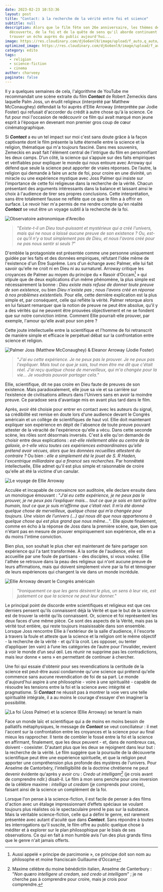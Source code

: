 ```yaml
---
date: 2023-02-23 10:53:36
layout: post
title: "Contact: à la recherche de la vérité entre foi et science"
subtitle: null
description: Alors que le film fête son 26e anniversaire, les thèmes de la
  découverte, de la foi et de la quête de sens qu'il aborde continuent de
  trouver un écho auprès du public aujourd'hui...
image: https://res.cloudinary.com/dj6o6enl9/image/upload/f_auto,q_auto/v1684853554/bg-2.jpg
optimized_image: https://res.cloudinary.com/dj6o6enl9/image/upload/f_auto,q_auto,c_scale,w_600/v1684853554/bg-2.jpg
category: edito
tags:
  - religion
  - science-fiction
  - cinema
author: charveey
paginate: false
---
```

Il y a quelques semaines de cela, l'algorithme de YouTube me recommandait une scène extraite du film ***Contact*** de Robert Zemeckis dans laquelle Palm Joss, un érudit religieux (interprété par Matthew McConaughey) défendait la foi auprès d’Ellie Arroway (interprétée par Jodie Foster) qui refusait d'accorder du crédit à autre chose qu'à la science. Ce fut pour moi l'occasion de redécouvrir ce film qui avait marqué mon jeune esprit à l'époque en devenant mon premier gros coup de cœur cinématographique.

Si ***Contact*** a eu un tel impact sur moi c'est sans doute grâce à la façon captivante dont le film présente la lutte éternelle entre la science et la religion, thématique qui m'a toujours fasciné. Dans mes souvenirs, Zemeckis en avait fait l'élément central de l'intrigue du film en personnifiant les deux camps. D’un côté, la science qui s’appuie sur des faits empiriques et vérifiables pour expliquer le monde qui nous entoure avec Arroway qui défend que seule la science peut apporter de vraies réponses. De l’autre, la religion qui demande à faire un acte de foi, pour croire en une divinité, un miracle ou une expérience mystique avec Joss Palmer qui insiste sur l’importance de cette foi religieuse dans la recherche de la vérité. Chacun présentant des arguments intéressants dans la balance et laissant ainsi le choix à l'audience de tirer ses propres conclusions. Cette interprétation, sans être totalement fausse ne reflète que ce que le film a à offrir en surface. Le revoir hier m'a permis de me rendre compte qu'en réalité ***Contact*** se veut être un voyage subtil à la recherche de la foi.

![Observatoire astronomique d'Arecibo](https://res.cloudinary.com/dj6o6enl9/image/upload/f_auto,q_auto/v1684854572/contact.jpg)

> "*Existe-t-il un Dieu tout-puissant et mystérieux qui a créé l'univers, mais qui ne nous a laissé aucune preuve de son existence ? Ou, est-ce qu'il n'y a tout simplement pas de Dieu, et nous l'avons créé pour ne pas nous sentir si seuls ?*"

D'emblée la protagoniste est présentée comme une personne uniquement guidée par les faits et des données empiriques, réfutant l'idée même de l'existence d'un Être Suprême. Lors d'un échange avec Palmer, elle lui fait savoir qu'elle ne croit ni en Dieu ni au surnaturel. Arroway critique les croyances de Palmer au moyen du principe du « Rasoir d’Occam[^1] » qui stipule que de deux explications d’un même phénomène, la plus simple est nécessairement la bonne : *Dieu existe mais refuse de donner toute preuve de son existence*, ou bien *Dieu n'existe pas ; nous l'avons créé en réponse à nos problèmes existentiels*. Pour elle, cette dernière explication est la plus simple et, par conséquent, celle qui reflète la vérité. Palmer retorque alors en lui faisant remarquer que la notion de preuve ne peut être absolue, qu'il y a des vérités qui ne peuvent être prouvées objectivement et ne se fondent que sur notre conviction intime. Comment Ellie pourrait-elle prouver, par exemple, l'amour qu'elle avait pour son père ?

Cette joute intellectuelle entre la scientifique et l'homme de foi retranscrit de manière simple et efficace le perpétuel débat sur la confrontation entre science et religion.

![Palmer Joss (Matthew McConaughey) & Eleanor Arroway (Jodie Foster)](https://res.cloudinary.com/dj6o6enl9/image/upload/f_auto,q_auto/v1684854572/contact-2.jpg)

> "*J'ai eu cette expérience. Je ne peux pas le prouver. Je ne peux pas l'expliquer. Mais tout ce que je sais, tout mon être me dit que c'était réel. J'ai reçu quelque chose de merveilleux, qui m'a changée pour la vie... Je voudrais pouvoir partager cela.*"

Ellie, scientifique, dit ne pas croire en Dieu faute de preuves de son existence. Mais paradoxalement, elle joue sa vie et sa carrière sur l’existence de civilisations ailleurs dans l'Univers sans en avoir la moindre preuve. Ce paradoxe sera d'avantage mis en avant plus tard dans le film.

Après, avoir été choisie pour entrer en contact avec les auteurs du signal, sa crédibilité est remise en doute lors d'une audience devant le Congrès américain et un collège de scientifiques de haut vol. Ellie doit maintenant expliquer son expérience en dépit de l'absence de toute preuve pouvant attester de la véracité de l'expérience qu'elle a vécu. Dans cette seconde scène, les rôles sont désormais inversés. C'est à elle qu'on demande de choisir entre deux explications : *est-elle réellement allée au centre de la galaxie, a-t-elle vécu toutes ces expériences extraordinaires qu'elle prétend avoir vécues, alors que les données recueillies attestent du contraire ?* Ou bien : *elle a simplement été le jouet de S. R Haden, l'excentrique milliardaire qui a financé ses recherches*. Par honnêteté intellectuelle, Ellie admet qu'il est plus simple et raisonnable de croire qu'elle ait été la victime d'un canular.

![Le voyage de Ellie Arroway](https://res.cloudinary.com/dj6o6enl9/image/upload/f_auto,q_auto/v1684854572/contact-3.jpg)

Acculée et incapable de convaincre son auditoire, elle declare ensuite dans un monologue émouvant : "*J’ai eu cette expérience, je ne peux pas le prouver, je ne peux pas l’expliquer mais… tout ce que je sais en tant qu’être humain, tout ce que je suis m’affirme que c’était réel. Il m’a été donné quelque chose de merveilleux, quelque chose qui m’a changée pour toujours. Une vision de l’univers (...) qui nous dit que nous appartenons à quelque chose qui est plus grand que nous même...*". Elle ajoute finalement, comme en écho à la réponse de Joss dans la première scène, que, bien que n'étant pas en mesure de prouver empiriquement son expérience, elle en a du moins l'intime conviction.  

Bien plus, son souhait le plus cher est maintenant de faire partager son expérience qui l'a tant transformée. À la sortie de l'audience, elle est accueillie par une foule de partisans - des disciples, si vous voulez. Ellie l'athée se retrouve dans la peau des religieux qui n'ont aucune preuve de leurs affirmations, mais qui doivent simplement vivre par la foi et témoigner de leurs expériences qui changent la vie dans un monde incrédule.

![Ellie Arroway devant le Congrès américain](https://res.cloudinary.com/dj6o6enl9/image/upload/f_auto,q_auto/v1684854572/contact-4.jpg)

> "*Ironiquement ce que les gens désirent le plus, un sens à leur vie, est justement ce que la science ne peut leur donner.*"

Le principal point de discorde entre scientifiques et religieux est que ces derniers pensent qu'ils connaissent déjà la Vérité et que le but de la science est de trouver la vérité qu'ils connaissent. Or, science et foi représentent les deux faces d'une même pièce. Ce sont des aspects de la Vérité, mais pas la vérité tout entière, qui reste toujours insaisissable dans son ensemble.  Lorsque Joss rencontre Ellie à l'extérieur de la salle d'audience, il l'escorte à travers la foule et atteste que la science et la religion ont le même objectif - la recherche de la vérité - et qu'il la croit. Les opposer, ou tenter d’appliquer (en vain) à l’une les catégories de l’autre pour l’invalider, revient à voir le monde d’un seul œil. Les réunir ne supprime pas les contradictions, mais leur donne « sens » en permettant de continuer à chercher.

Une foi qui essaie d'obtenir pour ses revendications la certitude de la science est peut-être aussi condamnée qu'une science qui prétend qu'elle commence sans aucune revendication de foi de sa part. Le monde d'aujourd'hui aspire à une philosophie - voire à une spiritualité - capable de résoudre les tensions entre la foi et la science avec intégrité et pragmatisme. Si ***Contact*** ne réussit pas à montrer la voie vers une telle spiritualité intégrale, il a au moins le courage d'essayer d'en imaginer la possibilité.

![La foi (Joss Palmer) et la science (Ellie Arroway) se tenant la main](https://res.cloudinary.com/dj6o6enl9/image/upload/f_auto,q_auto/v1684854572/contact-5.jpg)

Face un monde laïc et scientifique qui a de moins en moins besoin de palliatifs métaphysiques, le message de ***Contact*** se veut conciliateur : il met l'accent sur la confrontation entre les croyances et la science pour au final mieux les rapprocher. Il tente de combler le fossé entre la foi et la science en affirmant, finalement, que les deux peuvent - et, dans de nombreux cas, doivent - coexister. D'autant plus que les deux se rejoignent dans leur but : la recherche de la vérité. Le film suggère que la poursuite de la découverte scientifique peut être une expérience spirituelle, et que la religion peut apporter une compréhension plus profonde des mystères de l'univers.
Pour Anselme de Cantorbéry, l'intelligibilité de la doctrine chrétienne ne peut devenir évidente qu'après y avoir cru : *Credo ut intelligam[^2]* (je crois avant de comprendre ndlr.) disait-il. Le film à mon sens penche pour une inversion de la célèbre maxime : *intelligo ut credam* (je comprends pour croire), faisant ainsi de la science un complément de la foi.

Lorsque l'on pense à la science-fiction, il est facile de penser à des films d'action avec un étalage impressionnant d’effets spéciaux se voulant toujours plus réalistes où le spectaculaire prend le pas sur la substance. Mais la véritable science-fiction, celle qui a défini le genre, est rarement présentée avec autant d'acuité que dans ***Contact***. Sans répondre à toutes les interrogations qu'il suscite, le film offre au public quelque chose à méditer et à explorer sur le plan philosophique par le biais de ses observations. Ce qui en fait à mon humble avis l'un des plus grands films que le genre n'ait jamais offerts.

[^1]: Aussi appelé « principe de parcimonie », ce principe doit son nom au philosophe et moine franciscain Guillaume d’Occam
[^2]: Maxime célèbre du moine bénédictin italien, Anselme de Canterbury : "*Non quæro intelligere ut credam, sed credo ut intelligam*" ; je ne cherche pas à comprendre pour croire, mais je crois pour comprendre.
